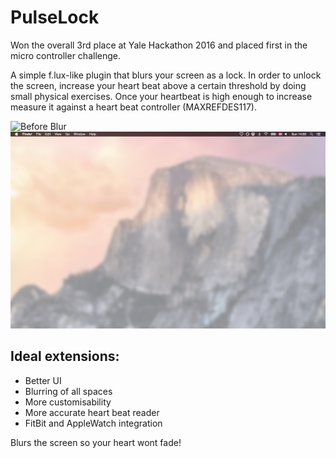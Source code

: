 PulseLock
=============

Won the overall 3rd place at Yale Hackathon 2016 and placed first in the micro controller challenge.

A simple f.lux-like plugin that blurs your screen as a lock. In order to unlock the screen, increase your heart beat above a certain threshold by doing small physical exercises. Once your heartbeat is high enough to increase measure it against a heart beat controller (MAXREFDES117). 

![Before Blur](https://github.com/frederikbrinck/pulselock/blob/master/before_blur.png)
![After Blur](https://github.com/frederikbrinck/pulselock/blob/master/after_blur.png)

Ideal extensions:
-----------------
- Better UI 
- Blurring of all spaces
- More customisability
- More accurate heart beat reader
- FitBit and AppleWatch integration

Blurs the screen so your heart wont fade!
